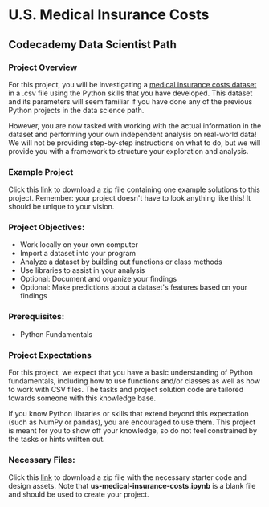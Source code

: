 # U.S. Medical Insurance Costs
## Codecademy Data Scientist Path
### Project Overview
For this project, you will be investigating a [medical insurance costs dataset](https://www.kaggle.com/datasets/mirichoi0218/insurance) in a .csv file using the Python skills that you have developed. This dataset and its parameters will seem familiar if you have done any of the previous Python projects in the data science path. 

However, you are now tasked with working with the actual information in the dataset and performing your own independent analysis on real-world data! We will not be providing step-by-step instructions on what to do, but we will provide you with a framework to structure your exploration and analysis.
### Example Project
Click this [link](https://content.codecademy.com/PRO/paths/data-science/python-portfolio-example-solution.zip) to download a zip file containing one example solutions to this project. Remember: your project doesn't have to look anything like this! It should be unique to your vision.
### Project Objectives:
* Work locally on your own computer
* Import a dataset into your program
* Analyze a dataset by building out functions or class methods
* Use libraries to assist in your analysis
* Optional: Document and organize your findings
* Optional: Make predictions about a dataset's features based on your findings
### Prerequisites:
* Python Fundamentals
### Project Expectations
For this project, we expect that you have a basic understanding of Python fundamentals, including how to use functions and/or classes as well as how to work with CSV files. The tasks and project solution code are tailored towards someone with this knowledge base.

If you know Python libraries or skills that extend beyond this expectation (such as NumPy or pandas), you are encouraged to use them. This project is meant for you to show off your knowledge, so do not feel constrained by the tasks or hints written out.
### Necessary Files:
Click this [link](https://content.codecademy.com/PRO/paths/data-science/python-portfolio-project-starter-files.zip) to download a zip file with the necessary starter code and design assets. Note that **us-medical-insurance-costs.ipynb** is a blank file and should be used to create your project.
